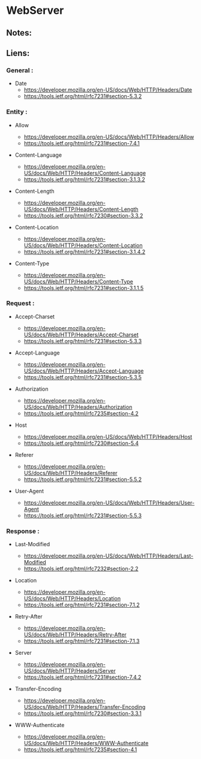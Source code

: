 # WebServer

## Notes:

## Liens:
### General :
- Date
	- https://developer.mozilla.org/en-US/docs/Web/HTTP/Headers/Date
	- https://tools.ietf.org/html/rfc7231#section-5.3.2

### Entity :
- Allow
	- https://developer.mozilla.org/en-US/docs/Web/HTTP/Headers/Allow
	- https://tools.ietf.org/html/rfc7231#section-7.4.1

- Content-Language
	- https://developer.mozilla.org/en-US/docs/Web/HTTP/Headers/Content-Language
	- https://tools.ietf.org/html/rfc7231#section-3.1.3.2

- Content-Length
	- https://developer.mozilla.org/en-US/docs/Web/HTTP/Headers/Content-Length
	- https://tools.ietf.org/html/rfc7230#section-3.3.2

- Content-Location
	- https://developer.mozilla.org/en-US/docs/Web/HTTP/Headers/Content-Location
	- https://tools.ietf.org/html/rfc7231#section-3.1.4.2

- Content-Type
	- https://developer.mozilla.org/en-US/docs/Web/HTTP/Headers/Content-Type
	- https://tools.ietf.org/html/rfc7231#section-3.1.1.5

### Request :
- Accept-Charset
	- https://developer.mozilla.org/en-US/docs/Web/HTTP/Headers/Accept-Charset
	- https://tools.ietf.org/html/rfc7231#section-5.3.3

- Accept-Language
	- https://developer.mozilla.org/en-US/docs/Web/HTTP/Headers/Accept-Language
	- https://tools.ietf.org/html/rfc7231#section-5.3.5

- Authorization
	- https://developer.mozilla.org/en-US/docs/Web/HTTP/Headers/Authorization
	- https://tools.ietf.org/html/rfc7235#section-4.2

- Host
	- https://developer.mozilla.org/en-US/docs/Web/HTTP/Headers/Host
	- https://tools.ietf.org/html/rfc7230#section-5.4

- Referer
	- https://developer.mozilla.org/en-US/docs/Web/HTTP/Headers/Referer
	- https://tools.ietf.org/html/rfc7231#section-5.5.2

- User-Agent
	- https://developer.mozilla.org/en-US/docs/Web/HTTP/Headers/User-Agent
	- https://tools.ietf.org/html/rfc7231#section-5.5.3

### Response :
- Last-Modified
	- https://developer.mozilla.org/en-US/docs/Web/HTTP/Headers/Last-Modified
	- https://tools.ietf.org/html/rfc7232#section-2.2

- Location
	- https://developer.mozilla.org/en-US/docs/Web/HTTP/Headers/Location
	- https://tools.ietf.org/html/rfc7231#section-7.1.2

- Retry-After
	- https://developer.mozilla.org/en-US/docs/Web/HTTP/Headers/Retry-After
	- https://tools.ietf.org/html/rfc7231#section-7.1.3

- Server
	- https://developer.mozilla.org/en-US/docs/Web/HTTP/Headers/Server
	- https://tools.ietf.org/html/rfc7231#section-7.4.2

- Transfer-Encoding
	- https://developer.mozilla.org/en-US/docs/Web/HTTP/Headers/Transfer-Encoding
	- https://tools.ietf.org/html/rfc7230#section-3.3.1

- WWW-Authenticate
	- https://developer.mozilla.org/en-US/docs/Web/HTTP/Headers/WWW-Authenticate
	- https://tools.ietf.org/html/rfc7235#section-4.1
